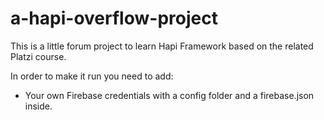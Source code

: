# a-hapi-overflow-project

This is a little forum project to learn Hapi Framework based on the related Platzi course.

In order to make it run you need to add:

- Your own Firebase credentials with a config folder and a firebase.json inside.
